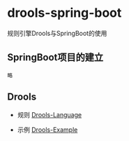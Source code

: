 # drools-spring-boot

规则引擎Drools与SpringBoot的使用

## SpringBoot项目的建立
    略

## Drools
   - 规则
   [Drools-Language](https://github.com/MyHerux/drools-springboot/blob/master/Drools-Language.md)

   - 示例
   [Drools-Example](https://github.com/MyHerux/drools-springboot/blob/master/Drools-Example.md)

##